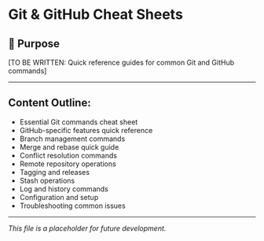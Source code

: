 # Git & GitHub Cheat Sheets

## 🎯 Purpose
[TO BE WRITTEN: Quick reference guides for common Git and GitHub commands]

---

## Content Outline:
- Essential Git commands cheat sheet
- GitHub-specific features quick reference
- Branch management commands
- Merge and rebase quick guide
- Conflict resolution commands
- Remote repository operations
- Tagging and releases
- Stash operations
- Log and history commands
- Configuration and setup
- Troubleshooting common issues

---

*This file is a placeholder for future development.*